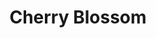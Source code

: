 ---
title: Cherry Blossom
category: drawings
series: Peaking
year: 2017
image: peaking (2).jpg
size: 
materials: ink on magazine
---